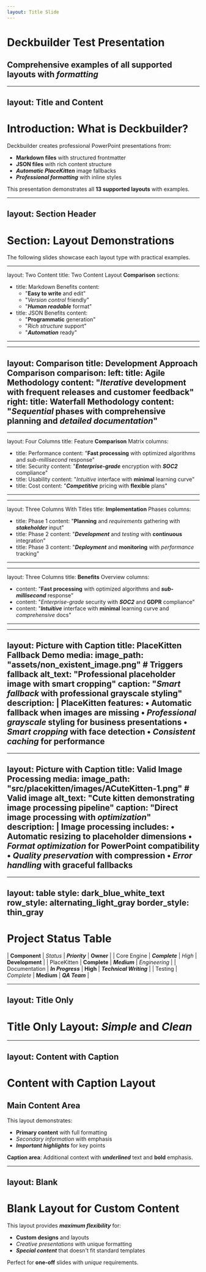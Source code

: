 ```yaml
---
layout: Title Slide
---
```

# **Deckbuilder Test Presentation**
## Comprehensive examples of all supported layouts with *formatting*

---
layout: Title and Content
---
# Introduction: **What is Deckbuilder?**

Deckbuilder creates professional PowerPoint presentations from:
- **Markdown files** with structured frontmatter
- **JSON files** with rich content structure
- ***Automatic PlaceKitten*** image fallbacks
- ___Professional formatting___ with inline styles

This presentation demonstrates all **13 supported layouts** with examples.

---
layout: Section Header
---
# Section: **Layout Demonstrations**

The following slides showcase each layout type with practical examples.

---
layout: Two Content
title: Two Content Layout **Comparison**
sections:
  - title: Markdown Benefits
    content:
      - "**Easy to write** and edit"
      - "*Version control* friendly"
      - "___Human readable___ format"
  - title: JSON Benefits
    content:
      - "**Programmatic** generation"
      - "*Rich structure* support"
      - "___Automation___ ready"
---

---
layout: Comparison
title: Development **Approach** Comparison
comparison:
  left:
    title: Agile Methodology
    content: "***Iterative*** development with frequent releases and **customer feedback**"
  right:
    title: Waterfall Methodology
    content: "___Sequential___ phases with **comprehensive planning** and *detailed documentation*"
---

---
layout: Four Columns
title: Feature **Comparison** Matrix
columns:
  - title: Performance
    content: "**Fast processing** with optimized algorithms and *sub-millisecond* response"
  - title: Security
    content: "***Enterprise-grade*** encryption with ___SOC2___ compliance"
  - title: Usability
    content: "*Intuitive* interface with **minimal** learning curve"
  - title: Cost
    content: "___Competitive___ pricing with **flexible** plans"
---

---
layout: Three Columns With Titles
title: **Implementation** Phases
columns:
  - title: Phase 1
    content: "**Planning** and *requirements* gathering with ___stakeholder___ input"
  - title: Phase 2
    content: "***Development*** and *testing* with **continuous** integration"
  - title: Phase 3
    content: "___Deployment___ and **monitoring** with *performance* tracking"
---

---
layout: Three Columns
title: **Benefits** Overview
columns:
  - content: "**Fast processing** with optimized algorithms and ***sub-millisecond*** response"
  - content: "*Enterprise-grade* security with ___SOC2___ and **GDPR** compliance"
  - content: "***Intuitive*** interface with **minimal** learning curve and *comprehensive* docs"
---

---
layout: Picture with Caption
title: **PlaceKitten** Fallback Demo
media:
  image_path: "assets/non_existent_image.png"  # Triggers fallback
  alt_text: "Professional placeholder image with smart cropping"
  caption: "***Smart fallback*** with professional **grayscale** styling"
  description: |
    PlaceKitten features:
    • **Automatic fallback** when images are missing
    • *Professional grayscale* styling for business presentations
    • ***Smart cropping*** with face detection
    • ___Consistent caching___ for performance
---

---
layout: Picture with Caption
title: **Valid Image** Processing
media:
  image_path: "src/placekitten/images/ACuteKitten-1.png"  # Valid image
  alt_text: "Cute kitten demonstrating image processing pipeline"
  caption: "Direct image processing with ***optimization***"
  description: |
    Image processing includes:
    • **Automatic resizing** to placeholder dimensions
    • *Format optimization* for PowerPoint compatibility
    • ***Quality preservation*** with compression
    • ___Error handling___ with graceful fallbacks
---

---
layout: table
style: dark_blue_white_text
row_style: alternating_light_gray
border_style: thin_gray
---
# **Project Status** Table

| **Component** | *Status* | ___Priority___ | **Owner** |
| Core Engine | ***Complete*** | *High* | **Development** |
| PlaceKitten | **Complete** | ___Medium___ | *Engineering* |
| Documentation | ***In Progress*** | **High** | ___Technical Writing___ |
| Testing | *Complete* | **Medium** | ***QA Team*** |

---
layout: Title Only
---
# **Title Only** Layout: *Simple* and ___Clean___

---
layout: Content with Caption
---
# **Content with Caption** Layout

## Main Content Area
This layout demonstrates:
- **Primary content** with full formatting
- *Secondary information* with emphasis
- ***Important highlights*** for key points

**Caption area**: Additional context with ___underlined___ text and **bold** emphasis.

---
layout: Blank
---
# **Blank Layout** for Custom Content

This layout provides ***maximum flexibility*** for:
- **Custom designs** and layouts
- *Creative presentations* with unique formatting
- ___Special content___ that doesn't fit standard templates

Perfect for **one-off** slides with *unique* requirements.
